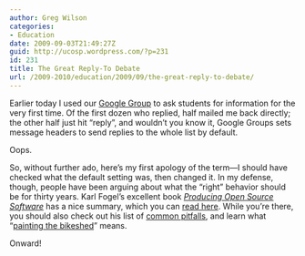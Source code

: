 ```yaml
---
author: Greg Wilson
categories:
- Education
date: 2009-09-03T21:49:27Z
guid: http://ucosp.wordpress.com/?p=231
id: 231
title: The Great Reply-To Debate
url: /2009-2010/education/2009/09/the-great-reply-to-debate/
---
```


Earlier today I used our [Google Group](http://groups.google.com/group/ucosp) to ask students for information for the very first time. Of the first dozen who replied, half mailed me back directly; the other half just hit &#8220;reply&#8221;, and wouldn&#8217;t you know it, Google Groups sets message headers to send replies to the whole list by default.

Oops.

So, without further ado, here&#8217;s my first apology of the term&#8212;I should have checked what the default setting was, then changed it. In my defense, though, people have been arguing about what the &#8220;right&#8221; behavior should be for thirty years. Karl Fogel&#8217;s excellent book [_Producing Open Source Software_](http://producingoss.com) has a nice summary, which you can [read here](http://producingoss.com/en/mailing-lists.html#reply-to). While you&#8217;re there, you should also check out his list of [common pitfalls](http://producingoss.com/en/common-pitfalls.html), and learn what &#8220;[painting the bikeshed](http://producingoss.com/en/bikeshed-full.html)&#8221; means.

Onward!